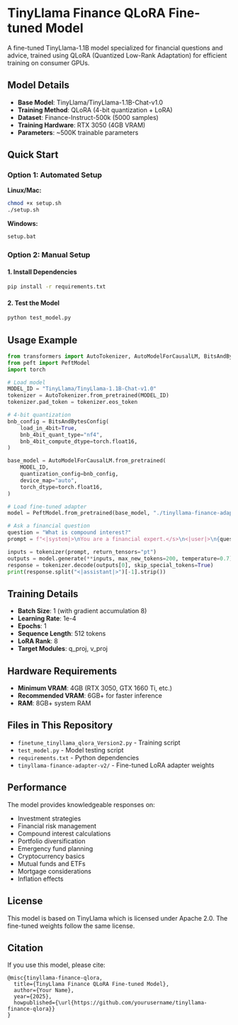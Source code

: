# TinyLlama Finance QLoRA Fine-tuned Model

A fine-tuned TinyLlama-1.1B model specialized for financial questions and advice, trained using QLoRA (Quantized Low-Rank Adaptation) for efficient training on consumer GPUs.

## Model Details

- **Base Model**: TinyLlama/TinyLlama-1.1B-Chat-v1.0
- **Training Method**: QLoRA (4-bit quantization + LoRA)
- **Dataset**: Finance-Instruct-500k (5000 samples)
- **Training Hardware**: RTX 3050 (4GB VRAM)
- **Parameters**: ~500K trainable parameters

## Quick Start

### Option 1: Automated Setup
**Linux/Mac:**
```bash
chmod +x setup.sh
./setup.sh
```

**Windows:**
```cmd
setup.bat
```

### Option 2: Manual Setup

#### 1. Install Dependencies
```bash
pip install -r requirements.txt
```

#### 2. Test the Model
```bash
python test_model.py
```

## Usage Example

```python
from transformers import AutoTokenizer, AutoModelForCausalLM, BitsAndBytesConfig
from peft import PeftModel
import torch

# Load model
MODEL_ID = "TinyLlama/TinyLlama-1.1B-Chat-v1.0"
tokenizer = AutoTokenizer.from_pretrained(MODEL_ID)
tokenizer.pad_token = tokenizer.eos_token

# 4-bit quantization
bnb_config = BitsAndBytesConfig(
    load_in_4bit=True,
    bnb_4bit_quant_type="nf4",
    bnb_4bit_compute_dtype=torch.float16,
)

base_model = AutoModelForCausalLM.from_pretrained(
    MODEL_ID,
    quantization_config=bnb_config,
    device_map="auto",
    torch_dtype=torch.float16,
)

# Load fine-tuned adapter
model = PeftModel.from_pretrained(base_model, "./tinyllama-finance-adapter-v2")

# Ask a financial question
question = "What is compound interest?"
prompt = f"<|system|>\nYou are a financial expert.</s>\n<|user|>\n{question}</s>\n<|assistant|>\n"

inputs = tokenizer(prompt, return_tensors="pt")
outputs = model.generate(**inputs, max_new_tokens=200, temperature=0.7)
response = tokenizer.decode(outputs[0], skip_special_tokens=True)
print(response.split("<|assistant|>")[-1].strip())
```

## Training Details

- **Batch Size**: 1 (with gradient accumulation 8)
- **Learning Rate**: 1e-4
- **Epochs**: 1
- **Sequence Length**: 512 tokens
- **LoRA Rank**: 8
- **Target Modules**: q_proj, v_proj

## Hardware Requirements

- **Minimum VRAM**: 4GB (RTX 3050, GTX 1660 Ti, etc.)
- **Recommended VRAM**: 6GB+ for faster inference
- **RAM**: 8GB+ system RAM

## Files in This Repository

- `finetune_tinyllama_qlora_Version2.py` - Training script
- `test_model.py` - Model testing script
- `requirements.txt` - Python dependencies
- `tinyllama-finance-adapter-v2/` - Fine-tuned LoRA adapter weights

## Performance

The model provides knowledgeable responses on:
- Investment strategies
- Financial risk management
- Compound interest calculations
- Portfolio diversification
- Emergency fund planning
- Cryptocurrency basics
- Mutual funds and ETFs
- Mortgage considerations
- Inflation effects

## License

This model is based on TinyLlama which is licensed under Apache 2.0. The fine-tuned weights follow the same license.

## Citation

If you use this model, please cite:
```
@misc{tinyllama-finance-qlora,
  title={TinyLlama Finance QLoRA Fine-tuned Model},
  author={Your Name},
  year={2025},
  howpublished={\url{https://github.com/yourusername/tinyllama-finance-qlora}}
}
```
